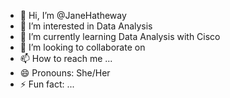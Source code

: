 - 👋 Hi, I’m @JaneHatheway
- 👀 I’m interested in Data Analysis
- 🌱 I’m currently learning Data Analysis with Cisco
- 💞️ I’m looking to collaborate on 
- 📫 How to reach me ...
- 😄 Pronouns: She/Her
- ⚡ Fun fact: ...

<!---
JaneHatheway/JaneHatheway is a ✨ special ✨ repository because its `README.md` (this file) appears on your GitHub profile.
You can click the Preview link to take a look at your changes.
--->
